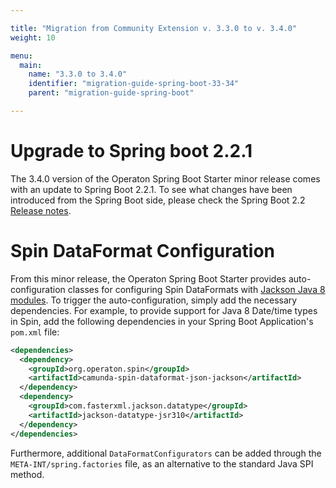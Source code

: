```yaml
---

title: "Migration from Community Extension v. 3.3.0 to v. 3.4.0"
weight: 10

menu:
  main:
    name: "3.3.0 to 3.4.0"
    identifier: "migration-guide-spring-boot-33-34"
    parent: "migration-guide-spring-boot"

---
```


# Upgrade to Spring boot 2.2.1

The 3.4.0 version of the Operaton Spring Boot Starter minor release comes with an update to Spring
Boot 2.2.1. To see what changes have been introduced from the Spring Boot side, please check the
Spring Boot 2.2 [Release notes](https://github.com/spring-projects/spring-boot/wiki/Spring-Boot-2.2-Release-Notes).

# Spin DataFormat Configuration

From this minor release, the Operaton Spring Boot Starter provides auto-configuration classes for
configuring Spin DataFormats with [Jackson Java 8 modules](https://github.com/FasterXML/jackson-modules-java8).
To trigger the auto-configuration, simply add the necessary dependencies. For example, to provide
support for Java 8 Date/time types in Spin, add the following dependencies in your Spring Boot
Application's `pom.xml` file:

```xml
<dependencies>
  <dependency>
    <groupId>org.operaton.spin</groupId>
    <artifactId>camunda-spin-dataformat-json-jackson</artifactId>
  </dependency>
  <dependency>
    <groupId>com.fasterxml.jackson.datatype</groupId>
    <artifactId>jackson-datatype-jsr310</artifactId>
  </dependency>
</dependencies>
```

Furthermore, additional `DataFormatConfigurators` can be added through the `META-INT/spring.factories`
file, as an alternative to the standard Java SPI method.
